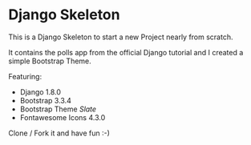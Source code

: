 # Django Skeleton

This is a Django Skeleton to start a new Project nearly from scratch.

It contains the polls app from the official Django tutorial and I created a simple Bootstrap Theme.

Featuring:
* Django 1.8.0
* Bootstrap 3.3.4
* Bootstrap Theme *Slate*
* Fontawesome Icons 4.3.0

Clone / Fork it and have fun :-)
